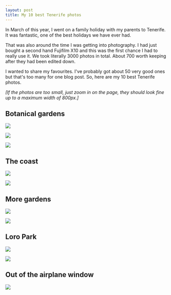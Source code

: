 ```yaml
---
layout: post
title: My 10 best Tenerife photos
---
```


In March of this year, I went on a family holiday with my parents to Tenerife. It was fantastic, one of the best holidays we have ever had. 

That was also around the time I was getting into photography. I had just bought a second hand Fujifilm X10 and this was the first chance I had to really use it. We took literally 3000 photos in total. About 700 worth keeping after they had been edited down. 

I wanted to share my favourites. I've probably got about 50 very good ones but that's too many for one blog post. So, here are my 10 best Tenerife photos.


*[If the photos are too small, just zoom in on the page, they should look fine up to a maximum width of 800px.]*

## Botanical gardens

![](/images/tenerife2/2014-03-10_13-54-37_x10.jpg)

![](/images/tenerife2/2014-03-10_13-55-26_x10.jpg)

![](/images/tenerife2/2014-03-10_15-53-09_x10.jpg)

## The coast

![](/images/tenerife2/2014-03-11_16-00-23_x10_v1.jpg)

![](/images/tenerife2/2014-03-13_17-17-20_x10_v1.jpg)

## More gardens

![](/images/tenerife2/2014-03-12_14-45-56_x10.jpg)

![](/images/tenerife2/2014-03-12_14-51-42_x10.jpg)

## Loro Park

![](/images/tenerife2/2014-03-14_16-07-04_x10.jpg)

![](/images/tenerife2/2014-03-14_17-04-00_x10.jpg)

## Out of the airplane window

![](/images/tenerife2/2014-03-15_18-37-51_dmc-fs30.jpg)
